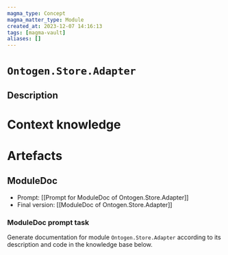 ```yaml
---
magma_type: Concept
magma_matter_type: Module
created_at: 2023-12-07 14:16:13
tags: [magma-vault]
aliases: []
---
```

# `Ontogen.Store.Adapter`

## Description

<!--
What is a `Ontogen.Store.Adapter`?

Your knowledge about the module, i.e. facts, problems and properties etc.
-->


# Context knowledge

<!--
This section should include background knowledge needed for the model to create a proper response, i.e. information it does not know either because of the knowledge cut-off date or unpublished knowledge.

Write it down right here in a subsection or use a transclusion. If applicable, specify source information that the model can use to generate a reference in the response.
-->




# Artefacts

## ModuleDoc

- Prompt: [[Prompt for ModuleDoc of Ontogen.Store.Adapter]]
- Final version: [[ModuleDoc of Ontogen.Store.Adapter]]

### ModuleDoc prompt task

Generate documentation for module `Ontogen.Store.Adapter` according to its description and code in the knowledge base below.
